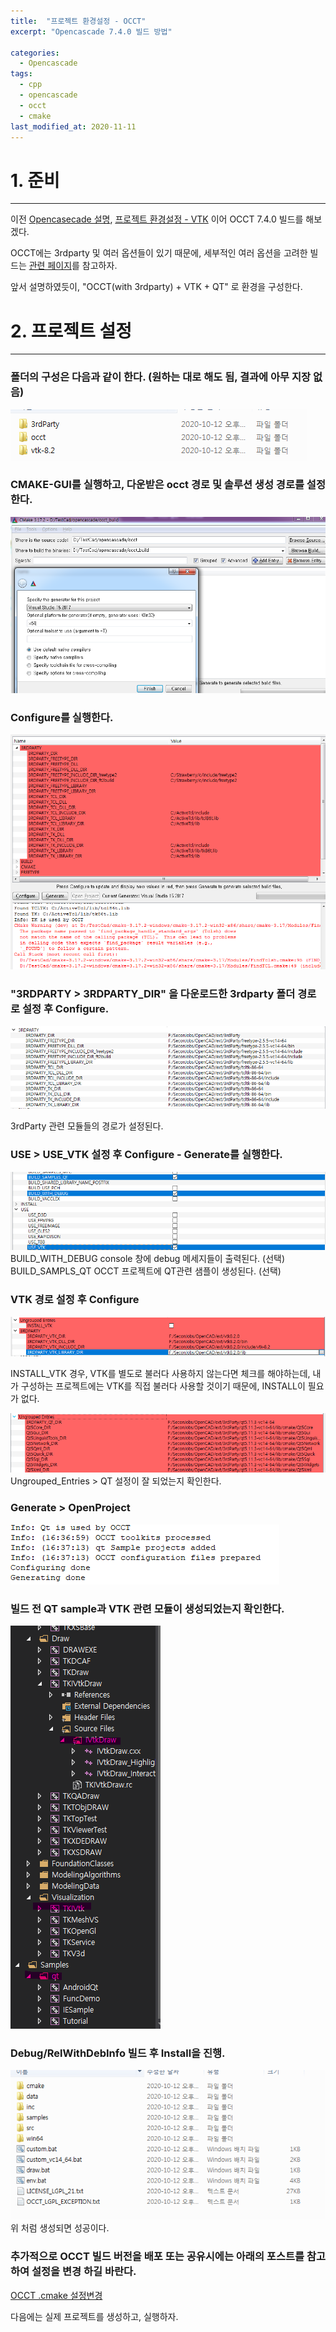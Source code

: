 ```yaml
---
title:  "프로젝트 환경설정 - OCCT"
excerpt: "Opencascade 7.4.0 빌드 방법"

categories:
  - Opencascade
tags:
  - cpp
  - opencascade
  - occt
  - cmake
last_modified_at: 2020-11-11
---
```


# 1. 준비
- - -
이전 [Opencasecade 설명](https://essspressso.info/Opencascade/OCCT-BOOK-01/), [프로젝트 환경설정 - VTK](https://essspressso.info/Opencascade/OCCT-BOOK-02/) 이어 OCCT 7.4.0 빌드를 해보겠다.

OCCT에는 3rdparty 및 여러 옵션들이 있기 때문에, 세부적인 여러 옵션을 고려한 빌드는 [관련 페이지](
https://old.opencascade.com/doc/occt-6.9.1/overview/html/occt_dev_guides__building_3rdparty_windows.html)를 참고하자.

앞서 설명하였듯이, "OCCT(with 3rdparty) + VTK + QT" 로 환경을 구성한다.

# 2. 프로젝트 설정
- - -

### 폴더의 구성은 다음과 같이 한다. (원하는 대로 해도 됨, 결과에 아무 지장 없음)
![source settings](/assets/images/OCCT/03/post3-cmake0.png)

### CMAKE-GUI를 실행하고, 다운받은 occt 경로 및 솔루션 생성 경로를 설정한다.
![source settings](/assets/images/OCCT/03/post3-cmake1.png)

### Configure를 실행한다.
![source settings](/assets/images/OCCT/03/post3-cmake2.png)

### "3RDPARTY > 3RDPARTY_DIR" 을 다운로드한 3rdparty 폴더 경로로 설정 후 Configure.
![source settings](/assets/images/OCCT/03/post3-cmake4.png)

3rdParty 관련 모듈들의 경로가 설정된다.

### USE > USE_VTK 설정 후 Configure - Generate를 실행한다.
![source settings](/assets/images/OCCT/03/post3-cmake5.png)
BUILD_WITH_DEBUG console 창에 debug 메세지들이 출력된다. (선택)
BUILD_SAMPLS_QT OCCT 프로젝트에 QT관련 샘플이 생성된다. (선택)

### VTK 경로 설정 후 Configure
![source settings](/assets/images/OCCT/03/post3-cmake6.png)

INSTALL_VTK 경우, VTK를 별도로 불러다 사용하지 않는다면 체크를 해야하는데, 내가 구성하는 프로젝트에는 VTK를 직접 불러다 사용할 것이기 때문에, INSTALL이 필요가 없다.

![source settings](/assets/images/OCCT/03/post3-cmake7.png)
Ungrouped_Entries > QT 설정이 잘 되었는지 확인한다.

### Generate > OpenProject  
![source settings](/assets/images/OCCT/03/post3-cmake7-1.png)

### 빌드 전 QT sample과 VTK 관련 모듈이 생성되었는지 확인한다.
![source settings](/assets/images/OCCT/03/post3-cmake8.png)

### Debug/RelWithDebInfo 빌드 후 Install을 진행.
![source settings](/assets/images/OCCT/03/post3-cmake9.png)
위 처럼 생성되면 성공이다.

### 추가적으로 OCCT 빌드 버전을 배포 또는 공유시에는 아래의 포스트를 참고하여 설정을 변경 하길 바란다. 
[OCCT .cmake 설정변경](https://essspressso.info/opencascade/OCCT-BOOK-03-1/)

다음에는 실제 프로젝트를 생성하고, 실행하자.